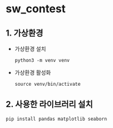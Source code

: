 # sw_contest

## 1. 가상환경

- 가상환경 설치

  ```
  python3 -m venv venv
  ```

- 가상환경 활성화
  ```
  source venv/bin/activate
  ```

## 2. 사용한 라이브러리 설치

    pip install pandas matplotlib seaborn
